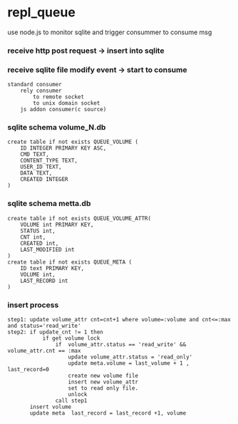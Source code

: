 repl_queue
==========
use node.js to monitor sqlite and trigger consummer to consume msg

### receive http post request -> insert into sqlite
### receive sqlite file modify event -> start to consume 
    standard consumer 
        rely consumer 
            to remote socket
            to unix domain socket
        js addon consumer(c source) 

### sqlite schema volume_N.db
    create table if not exists QUEUE_VOLUME (
        ID INTEGER PRIMARY KEY ASC,
        CMD TEXT,
        CONTENT_TYPE TEXT,
        USER_ID TEXT,
        DATA TEXT,
        CREATED INTEGER
    )

### sqlite schema metta.db
    create table if not exists QUEUE_VOLUME_ATTR(
        VOLUME int PRIMARY KEY,
        STATUS int,
        CNT int,
        CREATED int,
        LAST_MODIFIED int
    )
    create table if not exists QUEUE_META (
        ID text PRIMARY KEY,
        VOLUME int,
        LAST_RECORD int
    )

### insert process
    step1: update volume_attr cnt=cnt+1 where volume=:volume and cnt<=:max  and status='read_write'
    step2: if update_cnt != 1 then
               if get volume lock
                   if  volume_attr.status == 'read_write' && volume_attr.cnt == :max
                       update volume_attr.status = 'read_only'
                       update meta.volume = last_volume + 1 , last_record=0
                       create new volume file
                       insert new volume_attr  
                       set to read only file. 
                       unlock
                   call step1
           insert volume  
           update meta  last_record = last_record +1, volume
                 
